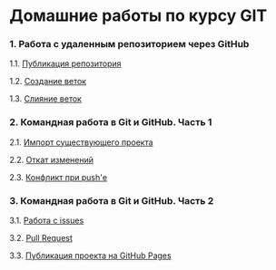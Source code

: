 # Домашние работы по курсу GIT

### 1. Работа с удаленным репозиторием через GitHub
1.1. [Публикация репозитория](https://github.com/Ev-genia-Moon/NeuroStartUp/blob/main/Task%201.md)

1.2. [Создание веток](https://github.com/Ev-genia-Moon/NeuroStartUp/blob/new-text/Task%202.md)

1.3. [Слияние веток](https://github.com/Ev-genia-Moon/Target/blob/main/Task%203.md)


### 2. Командная работа в Git и GitHub. Часть 1
2.1. [Импорт существующего проекта](https://github.com/Ev-genia-Moon/Ign_Task_1/blob/main/Task%201.md)

2.2. [Откат изменений](https://github.com/Ev-genia-Moon/Rev_Task_2/blob/main/Task%202.md)

2.3. [Конфликт при push'е](https://github.com/Ev-genia-Moon/git-2-homeworks-fork/blob/main/about/Task%203.md)

### 3. Командная работа в Git и GitHub. Часть 2
3.1. [Работа с issues](https://github.com/Ev-genia-Moon/Issue/tree/main)

3.2. [Pull Request](https://github.com/Ev-genia-Moon/First-Pull-Request/tree/main)

3.3. [Публикация проекта на GitHub Pages](https://ev-genia-moon.github.io/CHOCOLATE/)
